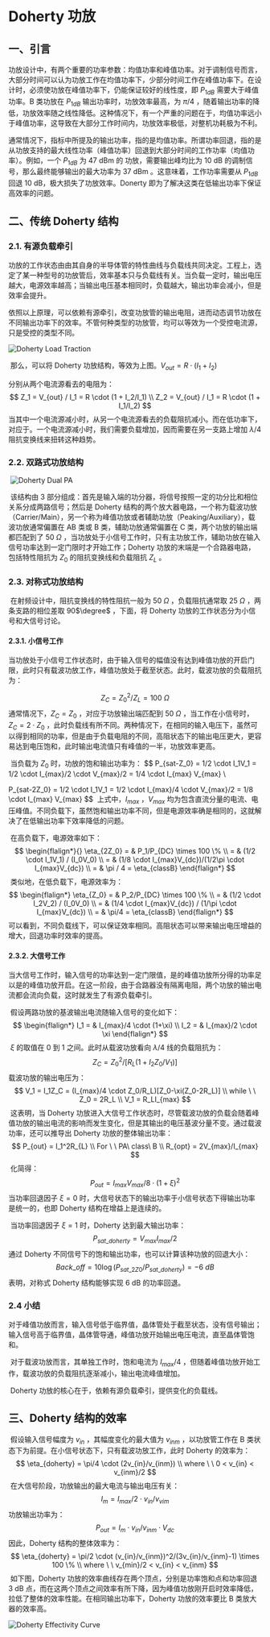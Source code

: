 # Doherty 功放

## 一、引言

​	功放设计中，有两个重要的功率参数：均值功率和峰值功率。对于调制信号而言，大部分时间可以认为功放工作在均值功率下，少部分时间工作在峰值功率下。在设计时，必须使功放在峰值功率下，仍能保证较好的线性度，即 $P_{1dB}$ 需要大于峰值功率。B 类功放在 $P_{1dB}$ 输出功率时，功放效率最高，为 $\pi/4$ ，随着输出功率的降低，功放效率随之线性降低。这种情况下，有一个严重的问题在于，均值功率远小于峰值功率，这导致在大部分工作时间内，功放效率极低，对整机功耗极为不利。

​	通常情况下，指标中所提及的输出功率，指的是均值功率。所谓功率回退，指的是从功放支持的最大线性功率（峰值功率）回退到大部分时间的工作功率（均值功率）。例如，一个 $P_{1dB}$ 为 47 dBm 的 功放，需要输出峰均比为 10 dB 的调制信号，那么最终能够输出的最大功率为 37 dBm 。这意味着，工作功率需要从 $P_{1dB}$ 回退 10 dB，极大损失了功放效率。Donerty 即为了解决这类在低输出功率下保证高效率的问题。

## 二、传统 Doherty 结构

### 2.1. 有源负载牵引

​	功放的工作状态由由其自身的半导体管的特性曲线与负载线共同决定。工程上，选定了某一种型号的功放管后，效率基本只与负载线有关。当负载一定时，输出电压越大，电源效率越高；当输出电压基本相同时，负载越大，输出功率会减小，但是效率会提升。

​	依照以上原理，可以依赖有源牵引，改变功放管的输出电阻，进而动态调节功放在不同输出功率下的效率。不管何种类型的功放管，均可以等效为一个受控电流源，只是受控的类型不同。

![Doherty Load Traction](./Assets/Doherty-LoadTraction.jpg)

​	那么，可以将 Doherty 功放结构，等效为上图。$V_{out} = R \cdot (I_1 + I_2)$

分别从两个电流源看去的电阻为：
$$
Z_1 = V_{out} / I_1 = R \cdot (1 + I_2/I_1) \\
Z_2 = V_{out} / I_1 = R \cdot (1 + I_1/I_2)
$$
​	当其中一个电流源减小时，从另一个电流源看去的负载阻抗减小。而在低功率下，对应于。一个电流源减小时，我们需要负载增加，因而需要在另一支路上增加 $\lambda /4$ 阻抗变换线来扭转这种趋势。

### 2.2. 双路式功放结构

​	![Doherty Dual PA](./Assets/Doherty-DualPA.jpg)

​	该结构由 3 部分组成：首先是输入端的功分器，将信号按照一定的功分比和相位关系分成两路信号；然后是 Doherty 结构的两个放大器电路，一个称为载波功放（Carrier/Main），另一个称为峰值功放或者辅助功放（Peaking/Auxiliary），载波功放通常偏置在 AB 类或 B 类，辅助功放通常偏置在 C 类，两个功放的输出端都匹配到了 50 $\Omega$ ，当功放处于小信号工作时，只有主功放工作，辅助功放在输入信号功率达到一定门限时才开始工作；Doherty 功放的末端是一个合路器电路，包括特性阻抗为 $Z_0$ 的阻抗变换线和负载阻抗 $Z_L$ 。

### 2.3. 对称式功放结构

​	在射频设计中，阻抗变换线的特性阻抗一般为 50 $\Omega$ ，负载阻抗通常取 25 $\Omega$ ，两条支路的相位差取 90$\degree$ ，下面，将 Doherty 功放的工作状态分为小信号和大信号讨论。

#### 2.3.1. 小信号工作

​	当功放处于小信号工作状态时，由于输入信号的幅值没有达到峰值功放的开启门限，此时只有载波功放工作，峰值功放处于截至状态。此时，载波功放的负载阻抗为：

$$
Z_C = Z_0^2 / Z_L = 100 \ \Omega
$$
​	通常情况下，$Z_C = Z_0$ ，对应于功放输出端匹配到 50 $\Omega$ ，当工作在小信号时，$Z_C = 2 \cdot Z_0$ ，此时负载线有所不同。两种情况下，在相同的输入电压下，虽然可以得到相同的功率，但是由于负载电阻的不同，高阻状态下的输出电压更大，更容易达到电压饱和，此时输出电流值只有峰值的一半，功放效率更高。

​	当负载为 $Z_0$ 时，功放的饱和输出功率为：
$$
P_{sat-Z_0} = 1/2 \cdot I_1V_1 = 1/2 \cdot I_{max}/2 \cdot V_{max}/2 = 1/4 \cdot I_{max} V_{max} \\

P_{sat-2Z_0} = 1/2 \cdot I_1V_1 = 1/2 \cdot I_{max}/4 \cdot V_{max}/2 = 1/8 \cdot I_{max} V_{max}
$$
​	上式中，$I_{max}$ ，$V_{max}$  均为包含直流分量的电流、电压峰值。不同负载下，虽然饱和输出功率不同，但是电源效率确是相同的，这就解决了在低输出功率下效率降低的问题。

​	在高负载下，电源效率如下：
$$
\begin{flalign*}{}
\eta_{2Z_0} = & P_1/P_{DC} \times 100 \% \\
 = & (1/2 \cdot I_1V_1) / (I_0V_0) \\ 
 = & (1/8 \cdot I_{max}V_{dc})/(1/2\pi \cdot I_{max}V_{dc}) \\
 = & \pi / 4 = \eta_{classB}
\end{flalign*}
$$
​	类似地，在低负载下，电源效率为：
$$
\begin{flalign*}
\eta_{Z_0} = & P_2/P_{DC} \times 100 \% \\
 = & (1/2 \cdot I_2V_2) / (I_0V_0) \\
 = & (1/4 \cdot I_{max}V_{dc}) / (1/\pi \cdot I_{max}V_{dc}) \\
 = & \pi/4 = \eta_{classB}
\end{flalign*}
$$
​	可以看到，不同负载线下，可以保证效率相同。高阻状态可以带来输出电压增益的增大，回退功率时效率的提高。

#### 2.3.2. 大信号工作

​	当大信号工作时，输入信号的功率达到一定门限值，是的峰值功放所分得的功率足以是的峰值功放开启。在这一阶段，由于合路器没有隔离电阻，两个功放的输出电流都会流向负载，这时就发生了有源负载牵引。

​	假设两路功放的基波输出电流随输入信号的变化如下：
$$
\begin{flalign*}
I_1 = & I_{max}/4 \cdot (1+\xi) \\
I_2 = & I_{max}/2 \cdot \xi
\end{flalign*}
$$
​	$\xi$ 的取值在 0 到 1 之间。此时从载波功放看向 $\lambda/4$ 线的负载阻抗为：
$$
Z_C = Z_0^2/[R_{L}(1 + I_2Z_0/V_1)]
$$
​	载波功放的输出电压为：
$$
V_1 = I_1Z_C = (I_{max}/4 \cdot Z_0/R_L)[Z_0-\xi(Z_0-2R_L)] \\
while \ \  Z_0 = 2R_L \\
V_1 = R_LI_{max}
$$
​	这表明，当 Doherty 功放进入大信号工作状态时，尽管载波功放的负载会随着峰值功放的输出电流的影响而发生变化，但是其输出的电压基波分量不变。通过载波功率，还可以推导出 Doherty 功放的整体输出功率：
$$
P_{out} = I_1^2R_{L} \\
For \ \ PA\ class\ B \\
R_{opt} = 2V_{max}/I_{max}
$$
​	化简得：
$$
P_{out} = I_{max}V_{max}/8 \cdot (1 + \xi)^2
$$
​	当功率回退因子 $\xi = 0$ 时，大信号状态下的输出功率于小信号状态下得输出功率是统一的，也即 Doherty 结构在增益上是连续的。

​	当功率回退因子 $\xi = 1$ 时，Doherty 达到最大输出功率：
$$
P_{sat\_doherty} = V_{max}I_{max}/2
$$
​	通过 Doherty 不同信号下的饱和输出功率，也可以计算该种功放的回退大小：
$$
Back\_off = 10\log(P_{sat\_2Z0}/P_{sat\_doherty}) = -6\ dB
$$
​	表明，对称式 Doherty 结构能够实现 6 dB 的功率回退。

### 2.4 小结

​	对于峰值功放而言，输入信号低于临界值，晶体管处于截至状态，没有信号输出；输入信号高于临界值，晶体管导通，峰值功放开始输出电压电流，直至晶体管饱和。

​	对于载波功放而言，其单独工作时，饱和电流为 $I_{max}/4$ ，但随着峰值功放开始工作，载波功放的负载阻抗逐渐减小，输出电流峰值增加。

​	Doherty 功放的核心在于，依赖有源负载牵引，提供变化的负载线。

## 三、Doherty 结构的效率

​	假设输入信号幅度为 $v_{in}$ ，其幅度变化的最大值为 $v_{inm}$ ，以功放管工作在 B 类状态下为前提。在小信号状态下，只有载波功放工作，此时 Doherty 的效率为：
$$
\eta_{doherty} = \pi/4 \cdot (2v_{in}/v_{inm}) \\
where \ \ 0 < v_{in} < v_{inm}/2
$$
​	在大信号阶段，功放输出的最大电流与输出电压有关：
$$
I_{m} = I_{max}/2 \cdot  v_{in}/v_{vim}
$$
​	功放输出功率为：
$$
P_{out} = I_{m} \cdot v_{in}/v_{inm} \cdot {V_{dc}}
$$
​	因此，Doherty 结构的整体效率为：
$$
\eta_{doherty} = \pi/2 \cdot (v_{in}/v_{inm})^2/(3v_{in}/v_{inm}-1) \times 100 \% \\
where \ \ v_{min}/2 < v_{in} < v_{inm}
$$
​	如下图，Doherty 功放的效率曲线存在两个顶点，分别是功率饱和点和功率回退 3 dB 点，而在这两个顶点之间效率有所下降，因为峰值功放刚开启时效率降低，拉低了整体的效率性能。在相同输出功率下，Doherty 功放的效率要比 B 类放大器的效率高。

![Doherty Effectivity Curve](./Assets/Doherty-EffectivityCurve.jpg)

